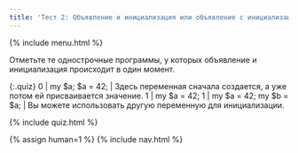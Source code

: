 ```yaml
---
title: 'Тест 2: Объявление и инициализация или объявление с инициализацией'
---
```


{% include menu.html %}

Отметьте те однострочные программы, у которых объявление и инициализация
происходит в один момент.

{:.quiz}
0 | my $a; $a = 42; | Здесь переменная сначала создается, а уже потом ей присваивается значение.
1 | my $a = 42;
1 | my $a = 42; my $b = $a; | Вы можете использовать другую переменную для инициализации.

{% include quiz.html %}

{% assign human=1 %}
{% include nav.html %}

